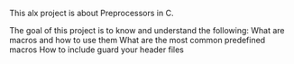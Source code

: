 This alx project is about Preprocessors in C.

The goal of this project is to know and understand the following:
What are macros and how to use them
What are the most common predefined macros
How to include guard your header files
